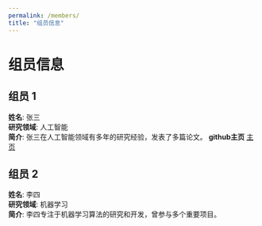 ```yaml
---
permalink: /members/
title: "组员信息"
---
```


# 组员信息

## 组员 1
**姓名**: 张三  
**研究领域**: 人工智能  
**简介**: 张三在人工智能领域有多年的研究经验，发表了多篇论文。
**github主页** [主页](https://github.com/jifeng-shen)

## 组员 2
**姓名**: 李四  
**研究领域**: 机器学习  
**简介**: 李四专注于机器学习算法的研究和开发，曾参与多个重要项目。
